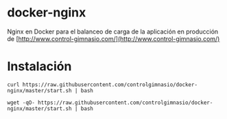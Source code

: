 # docker-nginx

Nginx en Docker para el balanceo de carga de la aplicación en producción de [http://www.control-gimnasio.com/](http://www.control-gimnasio.com/)

# Instalación

    curl https://raw.githubusercontent.com/controlgimnasio/docker-nginx/master/start.sh | bash

    wget -qO- https://raw.githubusercontent.com/controlgimnasio/docker-nginx/master/start.sh | bash
